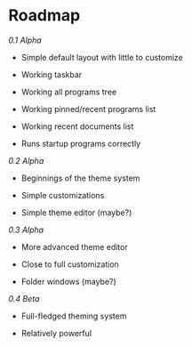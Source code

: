 # Roadmap



*0.1 Alpha*

* Simple default layout with little to customize

* Working taskbar

* Working all programs tree

* Working pinned/recent programs list

* Working recent documents list

* Runs startup programs correctly



*0.2 Alpha*

* Beginnings of the theme system

* Simple customizations

* Simple theme editor (maybe?)



*0.3 Alpha*

* More advanced theme editor

* Close to full customization

* Folder windows (maybe?)



*0.4 Beta*

* Full-fledged theming system

* Relatively powerful